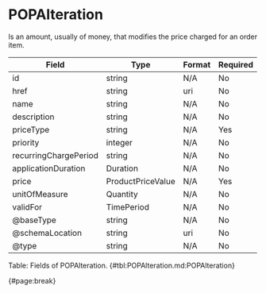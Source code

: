 <!--
    ATTENTION: This file was generated via gradle!
               Do NOT manually edit this file! Any such changes will be overwritten!
-->

# POPAlteration

Is an amount, usually of money, that modifies the price charged for an order item.

| Field | Type | Format | Required |
| ------- | ------- | ------- | --- |
| id | string | N/A | No |
| href | string | uri | No |
| name | string | N/A | No |
| description | string | N/A | No |
| priceType | string | N/A | Yes |
| priority | integer | N/A | No |
| recurringChargePeriod | string | N/A | No |
| applicationDuration | Duration | N/A | No |
| price | ProductPriceValue | N/A | Yes |
| unitOfMeasure | Quantity | N/A | No |
| validFor | TimePeriod | N/A | No |
| @baseType | string | N/A | No |
| @schemaLocation | string | uri | No |
| @type | string | N/A | No |

Table: Fields of POPAlteration. {#tbl:POPAlteration.md:POPAlteration}

{#page:break}
